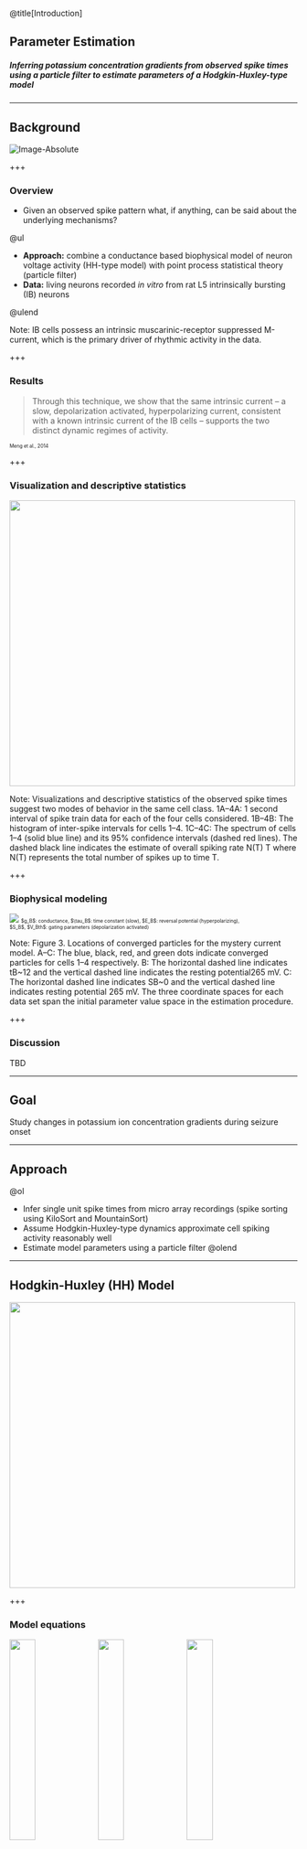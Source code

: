 @title[Introduction]
## Parameter Estimation
##### Inferring potassium concentration gradients from observed spike times using a particle filter to estimate parameters of a Hodgkin-Huxley-type model

---
## Background
![Image-Absolute](assets/meng2014.png)

+++
### Overview

- Given an observed spike pattern what, if anything, can be said about the underlying mechanisms? 

@ul
- **Approach:** combine a conductance based biophysical model of neuron voltage activity (HH-type model) with point process statistical theory (particle filter) 
- **Data:** living neurons recorded *in vitro* from rat L5 intrinsically bursting (IB) neurons 

@ulend

Note:
IB cells possess an intrinsic muscarinic-receptor suppressed M-current, which is the primary driver of rhythmic activity in the data.

+++
### Results

> Through this technique, we show that the same intrinsic current – a slow, depolarization activated, hyperpolarizing current, consistent with a known intrinsic current of the IB cells – supports the two distinct dynamic regimes of activity.

<span style="font-size: 0.6em">Meng et al., 2014</span>

+++
### Visualization and descriptive statistics
<img src="assets/meng2014fig1.png" height="500vh">

Note:
Visualizations and descriptive statistics of the observed spike times suggest two modes of behavior in the same cell class. 1A–4A: 1 second interval of spike train data for each of the four cells considered. 1B–4B: The histogram of inter-spike intervals for cells 1–4. 1C–4C: The spectrum of cells 1–4 (solid blue line) and its 95% confidence intervals (dashed red lines). The dashed black line indicates the estimate of overall spiking rate N(T) T where N(T) represents the total number of spikes up to time T.

+++
### Biophysical modeling
<img src="assets/meng2014fig3.png" max-height="500vh">
 
<span style="font-size: 0.6em">
 $g_B$: conductance, $\tau_B$: time constant (slow), $E_B$: reversal potential (hyperpolarizing), <br>
 $S_B$, $V_Bth$: gating parameters (depolarization activated)
</span> 

Note:
Figure 3. Locations of converged particles for the mystery current model. A–C: The blue, black, red, and green dots indicate converged particles for cells 1–4 respectively. B: The horizontal dashed line indicates tB~12 and the vertical dashed line indicates the resting potential265 mV. C: The horizontal dashed line indicates SB~0 and the vertical dashed line indicates resting potential 265 mV. The three coordinate spaces for each data set span the initial parameter value space in the estimation procedure.

+++
### Discussion
TBD

---
## Goal
Study changes in potassium ion concentration gradients during seizure onset

---
## Approach

@ol
- Infer single unit spike times from micro array recordings (spike sorting using KiloSort and MountainSort)
- Assume Hodgkin-Huxley-type dynamics approximate cell spiking activity reasonably well
- Estimate model parameters using a particle filter
@olend

---
## Hodgkin-Huxley (HH) Model
<img src="assets/hhDiagram.png" height="500vh">

+++
### Model equations
<img src="assets/meng2014eq2.png" width="30%" style="vertical-align: top">
<img src="assets/meng2014eq3.0.png" width="30%" style="vertical-align: top">
<img src="assets/meng2014eq3.1.png" width="30%" style="vertical-align: top">

---
## Particle Filter 
## (Sequential Monte Carlo)

+++
### Overview

<span style="padding: 15px">
`
$$
\mathbb P(\mathbf{S}_{1:K}, \mathbf{\Theta} | \Delta N_k) = 
\frac{\mathbb P(\Delta N_k | \mathbf{S}_{1:K}, \mathbf{\Theta}) \mathbb P(\mathbf{S}_{1:K}, \mathbf{\Theta})}{\mathbb P(\Delta N_k)}
$$
`
</span>

<img src="assets/pf.gif" height="300vh">

+++
### Overview

<img src="assets/overview1.png" height="240vh">
<img src="assets/overview2.png" height="240vh">

+++
### Particle filter considerations

@ul
- Intensity function (how particles are assigned weights)
- Resampling scheme (how we avoid degeneracy)
@ulend

+++
#### Intensity function

<span style="padding: 15px">
`$$\lambda_k = \left\{\begin{array}{cl}
b, & if \ S_{win} = 0 \\
\frac{h}{1 + |\Delta N_{win} - \Delta N_{obs}|^2}, & otherwise
\end{array}\right.$$`
</span>

<span style="font-size: 0.6em">
`
$$ 
\Delta N_{win} = \mbox{spikes in window}, \quad \Delta N_{obs} =\mbox{observed spikes}, 
$$
$$$$
$$
W = \mbox{5 ms}, \quad h = \frac{1}{5ms}, \quad b = \frac{h}{10}
$$
`
</span>

+++
### Intensity function
<img src="assets/intensityFun.png" height="500vh">

+++
### Resampling scheme
Multinomial resampling 

<img src="assets/resampling.png" height="380vh">

```matlab
inds = floor(interp1(cumsum(weights), 1:N, r, 'linear', 0)) + 1;
```

+++
### Annealed Particle Filter
<img src="assets/apf0.png" height="300vh">

<figcaption>
Deutscher, J. and Reid, I. (2005) ‘Articulated body motion capture by stochastic search’, International Journal of Computer Vision, 61(2), pp. 185–205. doi: 10.1023/B:VISI.0000043757.18370.9c.
</figcaption>

+++
@title[Annealed Particle Filter]
<img src="assets/apf1.png" height="500vh">
<br>
<span style="font-size: 12pt">
Deutscher, J. and Reid, I. (2005).
</span>

---
## Progress

---
## Considerations


